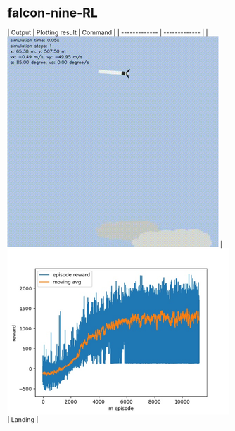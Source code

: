 # falcon-nine-RL

| Output  | Plotting result | Command |
| ------------- | ------------- |
| ![landing_falcon](.github/asset_image/falcon_9_landing.gif)  | ![falcon_9_landing_result](.github/asset_image/falcon_9_landing_result.jpg) | Landing |

